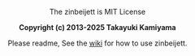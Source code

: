 <br /><br />

<div align="center">
  <p> The zinbeijett is MIT License </p>
  <b> Copyright (c) 2013-2025 Takayuki Kamiyama </b>
  <p> Please readme, See the <a href="https://github.com/takkii/zinbeijett/wiki/%E4%BB%95%E6%A7%98">wiki</a> for how to use zinbeijett. </p>
</div>

<br />
